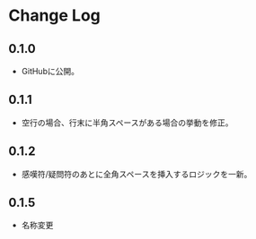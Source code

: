 # Change Log

## 0.1.0
- GitHubに公開。

## 0.1.1
- 空行の場合、行末に半角スペースがある場合の挙動を修正。

## 0.1.2
- 感嘆符/疑問符のあとに全角スペースを挿入するロジックを一新。

## 0.1.5
- 名称変更